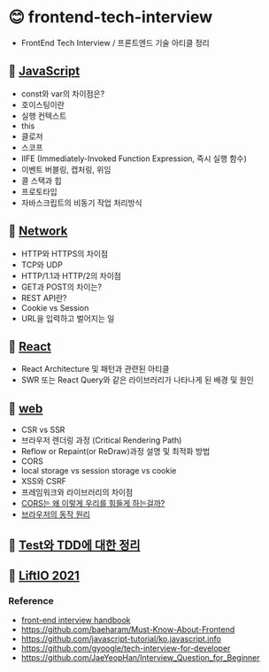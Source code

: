 # 😊 frontend-tech-interview
- FrontEnd Tech Interview / 프론트엔드 기술 아티클 정리

## 🍭 [JavaScript](https://github.com/saseungmin/frontend-tech-interview/tree/main/javascript)
- const와 var의 차이점은?
- 호이스팅이란
- 실행 컨텍스트
- this
- 클로저
- 스코프
- IIFE (Immediately-Invoked Function Expression, 즉시 실행 함수)
- 이벤트 버블링, 캡처링, 위임
- 콜 스택과 힙
- 프로토타입
- 자바스크립트의 비동기 작업 처리방식

## 🍭 [Network](https://github.com/saseungmin/frontend-tech-interview/tree/main/network)
- HTTP와 HTTPS의 차이점
- TCP와 UDP
- HTTP/1.1과 HTTP/2의 차이점
- GET과 POST의 차이는?
- REST API란?
- Cookie vs Session
- URL을 입력하고 벌어지는 일

## 🍭 [React](https://github.com/saseungmin/frontend-tech-interview/tree/main/react)
- React Architecture 및 패턴과 관련된 아티클
- SWR 또는 React Query와 같은 라이브러리가 나타나게 된 배경 및 원인

## 🍭 [web](https://github.com/saseungmin/frontend-tech-interview/tree/main/web)
- CSR vs SSR
- 브라우저 렌더링 과정 (Critical Rendering Path)
- Reflow or Repaint(or ReDraw)과정 설명 및 최적화 방법
- CORS
- local storage vs session storage vs cookie
- XSS와 CSRF
- 프레임워크와 라이브러리의 차이점
- [CORS는 왜 이렇게 우리를 힘들게 하는걸까?](https://github.com/saseungmin/frontend-tech-interview/tree/main/web/cors)
- [브라우저의 동작 원리](https://github.com/saseungmin/frontend-tech-interview/tree/main/web/%EB%B8%8C%EB%9D%BC%EC%9A%B0%EC%A0%80%EC%9D%98%20%EB%8F%99%EC%9E%91%20%EC%9B%90%EB%A6%AC)

## 🍭 [Test와 TDD에 대한 정리](https://github.com/saseungmin/frontend-tech-interview/tree/main/TestAndTDD)

## 🍭 [LiftIO 2021](https://github.com/saseungmin/frontend-tech-interview/tree/main/liftIO-2021)


### Reference
- [front-end interview handbook](https://github.com/yangshun/front-end-interview-handbook)
- https://github.com/baeharam/Must-Know-About-Frontend
- https://github.com/javascript-tutorial/ko.javascript.info
- https://github.com/gyoogle/tech-interview-for-developer
- https://github.com/JaeYeopHan/Interview_Question_for_Beginner
